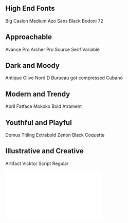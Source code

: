 ## High End Fonts

Big Caslon Medium
Azo Sans Black
Bodoni 72

## Approachable
Avance Pro
Archer Pro
Source Serif Variable

## Dark and Moody
Antique Olive Nord D
Burueau got compressed
Cubano

## Modern and Trendy
Abril Fatface
Mokoko Bold
Atrament

## Youthful and Playful
Domus Titling Extrabold
Zenon Black
Coquette

## Illustrative and Creative
Artifact
Vicktor Script Regular

[![Foo](../../Assets/Font-Styles-Guide-PDF.pdf)](../../Assets/Font-Styles-Guide-PDF.pdf)